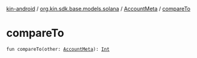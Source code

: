 [kin-android](../../index.md) / [org.kin.sdk.base.models.solana](../index.md) / [AccountMeta](index.md) / [compareTo](./compare-to.md)

# compareTo

`fun compareTo(other: `[`AccountMeta`](index.md)`): `[`Int`](https://kotlinlang.org/api/latest/jvm/stdlib/kotlin/-int/index.html)